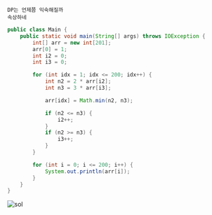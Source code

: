 ~~~
DP는 언제쯤 익숙해질까  
속상하네
~~~

~~~ java
public class Main {
	public static void main(String[] args) throws IOException {
		int[] arr = new int[201];
		arr[0] = 1;
		int i2 = 0;
		int i3 = 0;

		for (int idx = 1; idx <= 200; idx++) {
			int n2 = 2 * arr[i2];
			int n3 = 3 * arr[i3];

			arr[idx] = Math.min(n2, n3);

			if (n2 <= n3) {
				i2++;
			}
			if (n2 >= n3) {
				i3++;
			}
		}

		for (int i = 0; i <= 200; i++) {
			System.out.println(arr[i]);
		}
	}
}
~~~
  
![sol](https://user-images.githubusercontent.com/17976251/82728489-5dbc5680-9d2b-11ea-978c-53c722ebbc33.jpeg)  
